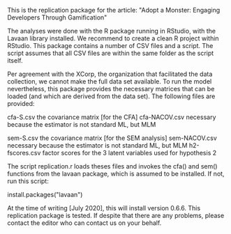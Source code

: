 This is the replication package for the article:
"Adopt a Monster: Engaging Developers Through Gamification"

The analyses were done with the R package running in RStudio, with the Lavaan library installed. We recommend to create a clean R project within RStudio. This package contains a number of CSV files and a script. The script assumes that all CSV files are within the same folder as the script itself.

Per agreement with the XCorp, the organization that facilitated the data collection, we cannot make the full data set available. To run the model nevertheless, this package provides the necessary matrices that can be loaded (and which are derived from the data set). The following files are provided:

 cfa-S.csv	the covariance matrix [for the CFA]
 cfa-NACOV.csv	necessary because the estimator is not standard ML, but MLM
 
 sem-S.csv	the covariance matrix [for the SEM analysis]
 sem-NACOV.csv	necessary because the estimator is not standard ML, but MLM
 h2-fscores.csv	factor scores for the 3 latent variables used for hypothesis 2


The script replication.r loads theses files and invokes the cfa() and sem() functions from the lavaan package, which is assumed to be installed. If not, run this script:

 install.packages("lavaan")


At the time of writing [July 2020], this will install version 0.6.6. This replication package is tested. If despite that there are any problems, please contact the editor who can contact us on your behalf.

